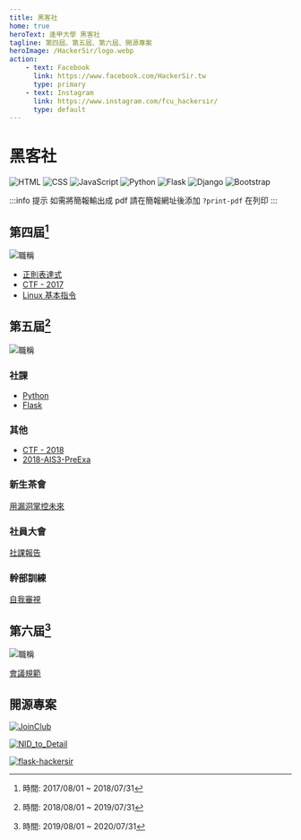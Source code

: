 ```yaml
---
title: 黑客社
home: true
heroText: 逢甲大學 黑客社
tagline: 第四屆、第五屆、第六屆、開源專案
heroImage: /HackerSir/logo.webp
action:
    - text: Facebook
      link: https://www.facebook.com/HackerSir.tw
      type: primary
    - text: Instagram
      link: https://www.instagram.com/fcu_hackersir/
      type: default
---
```


# 黑客社

![HTML](https://img.shields.io/badge/-HTML-E34F26?logo=html5&logoColor=white)
![CSS](https://img.shields.io/badge/-CSS-1572B6?logo=css3&logoColor=white)
![JavaScript](https://img.shields.io/badge/-JavaScript-F7DF1E?logo=javascript&logoColor=white)
![Python](https://img.shields.io/badge/Python-3776AB.svg?logo=python&logoColor=white)
![Flask](https://img.shields.io/badge/-Flask-000000?logo=flask&logoColor=white)
![Django](https://img.shields.io/badge/-Django-092E20?logo=django&logoColor=white)
![Bootstrap](https://img.shields.io/badge/Bootstrap-7952B3.svg?logo=bootstrap&logoColor=white)

:::info 提示
如需將簡報輸出成 pdf 請在簡報網址後添加 `?print-pdf` 在列印
:::

## 第四屆[^fourth]

![職稱](https://img.shields.io/badge/職稱-社員-informational)

+ [正則表達式](/HackerSir/Python/Regular-Expression/Legacy.md)
+ [CTF - 2017](/HackerSir/CTF/2017.md)
+ [Linux 基本指令](/HackerSir/Linux-Command.md)

## 第五屆[^fifth]

![職稱](https://img.shields.io/badge/職稱-學術-informational)

### 社課

+ [Python](/HackerSir/Python)
+ [Flask](/HackerSir/Flask)

### 其他

+ [CTF - 2018](/HackerSir/CTF/2018.md)
+ [2018-AIS3-PreExa](/HackerSir/CTF/2018-AIS3-PreExa.md)

### 新生茶會

[用漏洞掌控未來](/HackerSir/Welcoming-Party-of-Club-Newcomers/Control-the-Future-with-Bug.md)

### 社員大會

[社課報告](/HackerSir/General-Meeting-of-Club-Members/Report.md)

### 幹部訓練

[自我審視](/HackerSir/Club-Cadres-Training/Self-Examination.md)

## 第六屆[^sixth]

![職稱](https://img.shields.io/badge/職稱-副社長-informational)

[會議規範](/HackerSir/Parliamentary-Procedure.md)

## 開源專案

[![JoinClub](https://github-readme-stats.vercel.app/api/pin/?username=D0683497&repo=JoinClub&theme=github_dark&show_owner=true)](https://github.com/D0683497/JoinClub)

[![NID_to_Detail](https://github-readme-stats.vercel.app/api/pin/?username=D0683497&repo=NID_to_Detail&theme=github_dark&show_owner=true)](https://github.com/D0683497/NID_to_Detail)

[![flask-hackersir](https://github-readme-stats.vercel.app/api/pin/?username=D0683497&repo=flask-hackersir&theme=github_dark&show_owner=true)](https://github.com/D0683497/flask-hackersir)

[^fourth]: 時間: 2017/08/01 ~ 2018/07/31
[^fifth]: 時間: 2018/08/01 ~ 2019/07/31
[^sixth]: 時間: 2019/08/01 ~ 2020/07/31

